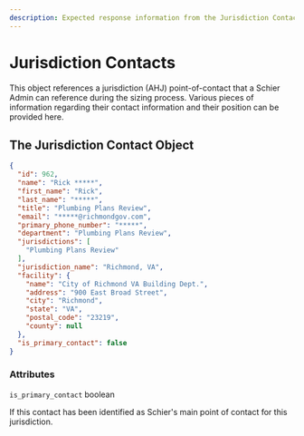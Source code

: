```yaml
---
description: Expected response information from the Jurisdiction Contact data type
---
```


# Jurisdiction Contacts

This object references a jurisdiction (AHJ) point-of-contact that a Schier Admin can reference during the sizing process. Various pieces of information regarding their contact information and their position can be provided here.

## The Jurisdiction Contact Object

```json
{
  "id": 962,
  "name": "Rick *****",
  "first_name": "Rick",
  "last_name": "*****",
  "title": "Plumbing Plans Review",
  "email": "*****@richmondgov.com",
  "primary_phone_number": "*****",
  "department": "Plumbing Plans Review",
  "jurisdictions": [
    "Plumbing Plans Review"
  ],
  "jurisdiction_name": "Richmond, VA",
  "facility": {
    "name": "City of Richmond VA Building Dept.",
    "address": "900 East Broad Street",
    "city": "Richmond",
    "state": "VA",
    "postal_code": "23219",
    "county": null
  },
  "is_primary_contact": false
}
```

### Attributes

`is_primary_contact` <span class="code-note">boolean</span>

If this contact has been identified as Schier's main point of contact for this jurisdiction.